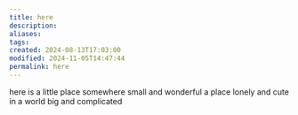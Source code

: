 ```yaml
---
title: here
description: 
aliases: 
tags: 
created: 2024-08-13T17:03:00
modified: 2024-11-05T14:47:44
permalink: here
---
```


here is a little place
somewhere small and wonderful
a place lonely and cute
in a world big and complicated
